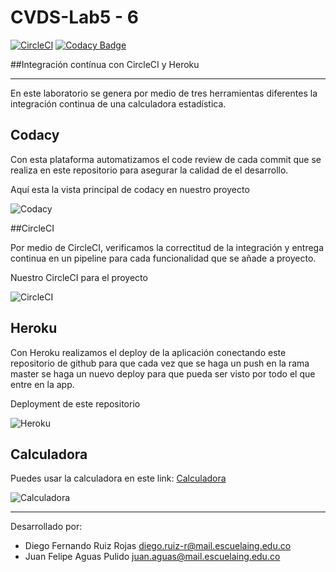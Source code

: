 # CVDS-Lab5 - 6

[![CircleCI](https://circleci.com/gh/circleci/circleci-docs.svg?style=svg)](https://app.circleci.com/pipelines/github/Diegoruro/CVDS-Lab5)
[![Codacy Badge](https://app.codacy.com/project/badge/Grade/34b20acef51e4d85936cd3bc35e209d5)](https://www.codacy.com/gh/Diegoruro/CVDS-Lab5/dashboard?utm_source=github.com&amp;utm_medium=referral&amp;utm_content=Diegoruro/CVDS-Lab5&amp;utm_campaign=Badge_Grade)

##Integración contínua con CircleCI y Heroku

---

En este laboratorio se genera por medio de tres herramientas diferentes 
la integración continua de una calculadora estadística.

## Codacy

Con esta plataforma automatizamos el code review de cada commit que se 
realiza en este repositorio para asegurar la calidad de el desarrollo.

Aquí esta la vista principal de codacy en nuestro proyecto

![Codacy](https://cdn.discordapp.com/attachments/692732749655834715/951265698364141588/unknown.png)

##CircleCI

Por medio de CircleCI, verificamos la correctitud de la integración y entrega
continua en un pipeline para cada funcionalidad que se añade a proyecto.

Nuestro CircleCI para el proyecto

![CircleCI](https://cdn.discordapp.com/attachments/692732749655834715/951265780123730010/unknown.png)

## Heroku

Con Heroku realizamos el deploy de la aplicación conectando este repositorio de github
para que cada vez que se haga un push en la rama master se haga un nuevo
deploy para que pueda ser visto por todo el que entre en la app.

Deployment de este repositorio

![Heroku](https://cdn.discordapp.com/attachments/692732749655834715/951265872364830750/unknown.png)


## Calculadora

Puedes usar la calculadora en este link: [Calculadora](https://cvds-lab5.herokuapp.com/faces/calculadora.xhtml)

![Calculadora](https://cdn.discordapp.com/attachments/692732749655834715/951253985648603156/unknown.png)

---

Desarrollado por:

- Diego Fernando Ruiz Rojas <diego.ruiz-r@mail.escuelaing.edu.co>
- Juan Felipe Aguas Pulido <juan.aguas@mail.escuelaing.edu.co>


